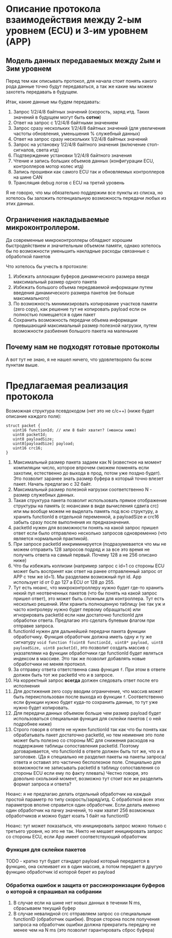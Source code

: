 # Описание протокола взаимодействия между 2-ым уровнем (ECU) и 3-им уровнем (APP)

## Модель данных передаваемых между 2ым и 3им уровнем

Перед тем как описывать протокол, для начала стоит понять какого рода данные точно будут передаваться, а так же какие мы
можем захотеть передавать в будущем.

Итак, какие данные мы будем передавать:

1. Запрос 1/2/4/8 байтных значений (скорость, заряд итд. Таких значений в будущем могут быть **сотни**)
2. Ответ на запрос с 1/2/4/8 байтными значением
3. Запрос сразу нескольких 1/2/4/8 байтных значений (для увеличения частоты обновления, уменьшения % служебный данных)
4. Ответ на запрос сразу нескольких 1/2/4/8 байтных значений
5. Запрос на установку 1/2/4/8 байтного значения (включение стоп-сигналов, света итд)
6. Подтверждение установки 1/2/4/8 байтного значения
7. Чтение и запись больших объемов данных (конфигурации ECU, контроллеров мотор колес итд)
8. Запись прошивки как самого ECU так и обновляемых контроллеров на шине CAN
9. Трансляция debug логов с ECU на третий уровень

Я не говорю, что мы обязательно поддержим все пункты из списка, но хотелось бы заложить потенциальную возможность
передачи любых из этих данных.

## Ограничения накладываемые микроконтроллером.

Да современные микроконтроллеры обладают хорошим быстродействием и значительным объемом памяти, однако хотелось бы по
возможности уменьшить накладные расходы связанные с обработкой пакетов

Что хотелось бы учесть в протоколе:

1. Избежать аллокации буферов динамического размера введя максимальный размер одного пакета
2. Избежать большого объема передаваемой информации путем введения динамического размера пакетов (не больше
   максимального)
3. По возможность минимизировать копирование участков памяти (zero copy), как решение тут не копировать payload если он
   полностью помещается в один пакет
4. Сохранить возможность передачи объема информации превышающий максимальный размер полезной нагрузки, путем возможности
   разбиения большого пакета на маленькие

## Почему нам не подходят готовые протоколы

А вот тут не знаю, я не нашел ничего, что удовлетворяло бы всем пунктам выше.

# Предлагаемая реализация протокола

Возможная структура псевдокодом (нет это не с/с++) (ниже будет описание каждого поля):

```
struct packet {
   uint16 functionId; // или 8 байт хватит? (нюансы ниже)
   uint8 packetId;
   uint8 payloadSize;
   uint8[payloadSize] payload;
   uint16 crc16;
}
```

1. Максимальный размер пакета задаем как N (известное на момент компиляции число, которое впрочем сможем поменять если
   захотим, естественно до выхода в прод, потом уже поздно будет). Это позволит заранее знать размер буфера в который
   точно влезет пакет. Начать предлагаю с 32 байт.
2. Максимальный размер полезной нагрузки соответственно N - размер служебных данных.
3. Такая структура пакета позволит использовать прямое отображение структуры на память (с нюансами в виде вычисления
   сдвига crc) или мы вообще можем не выделать память под всю структуру, а хранить functionId в отдельной переменной, а
   payloadSize и crc16 забыть сразу после выполнения их предназначения.
4. packetId нужен для возможности понять на какой запрос пришел ответ если было отправлено несколько запросов
   одновременно (что является нормальной практикой).
5. При запросе packetId инкриминируется (подразумевается что мы не можем отправить 128 запросов подряд и за все это
   время не получить ответа на самый первый. Почему 128 а не 256 описано ниже)
6. Что бы избежать коллизии (например запрос с id=1 со стороны ECU может быть воспринят как ответ на ранее отправленный
   запрос от APP с тем же id=1). Мы разделаем возможный пул id. App использует id от 0 до 127 а ECU от 128 до 255.
7. Тут есть нюанс, что микроконтроллеру нужно будет где-то хранить некий пул неотвеченных пакетов (что бы понять на
   какой запрос пришел ответ), это может быть сложным для контроллера. Тут есть несколько решений. Или хранить
   полноценную таблицу (не так уж и часто контролеру нужно будет первому обращаться) или игнорировать packetId если нам
   достаточно functionId для обработки ответа. Предлагаю это сделать булевым флагом при отправке запроса.
8. functionId нужен для дальнейшей передачи пакета функции обработчику. Функция обработчик должна иметь одну и ту же
   сигнатуру `void function f(uint8 functionId, uint8* payload, uint8 payloadSize, uint8 packetId)`, это позволит
   создать массив с
   указателями на функции
   обработчики где functionId будет являться индексом в массиве. Это так же позволит добавлять новые обработчики не
   меняя протокол.
9. За отправку ответа ответственна сама функция `f`. При этом в ответе должен быть тот же packetId что и в запросе.
10. На корректный запрос **всегда** должен следовать ответ после его исполнения
11. Для достижения zero copy вводим ограничение, что массив может быть переиспользован после выхода из функции `f`.
    Соответственно если функции нужно будет куда-то сохранить данные, то тут уже нужно будет копировать.
12. Для передачи данных объемом больше чем размер payload будет использоваться специальная функция для склейки пакетов (
    о ней подробнее ниже)
13. Строго говоря в ответе не нужен functionId так как что бы понять как обрабатывать пакет достаточно packetId, но тем
    неимение это поле может быть полезно со стороны MC для снижения расходов на поддержание таблицы сопоставления
    packetId. Поэтому договаривается, что functionId в ответе должен быть тот же, что и в заголовке. (Да я специально не
    разделил пакеты на пакеты запроса/ответа и оставил это частично бесполезное поле. Специально для возможности не
    записывать packetId в таблицу сопоставления со стороны ECU если ему по факту плевать) Честно говоря, это довольно
    скользкий момент, возможно тут стоит все же разделить формат запроса и ответа?

Нюанс: я не предлагаю делать отдельный обработчик на каждый простой параметр по типу скорость/заряд/итд. С обработкой
всех этих параметров вполне справится один обработчик. Если делать именно один обработчик на пачку значений, то нам
хватит 256 возможных обработчиков и можно будет юзать 1 байт на functionID

Нюанс: тут может показаться, что инициировать запрос можно только с третьего уровня, но это не так. Никто не мешает
инициировать запрос со стороны ECU, если App имеет соответствующий обработчик

### Функция для склейки пакетов

TODO - кратко тут будет стандарт payload который передается в функцию, она склеивает их в один массив, а потом передает
в другую функцию обработчик id которой берет из payload

### Обработка ошибок и защита от рассинхронизации буферов о которой я спрашивал на собрании

1. В случае если на шине нет новых данных в течении N ms, сбрасываем текущий буфер
2. В случае невалидной crc отправляем запрос со специальным functionID (обработчик ошибки). Вторая сторона после
   получения запроса на обработчик ошибки должна прекратить передачу не менее чем на N ms (это позволит гарантировать
   сброс буфера)